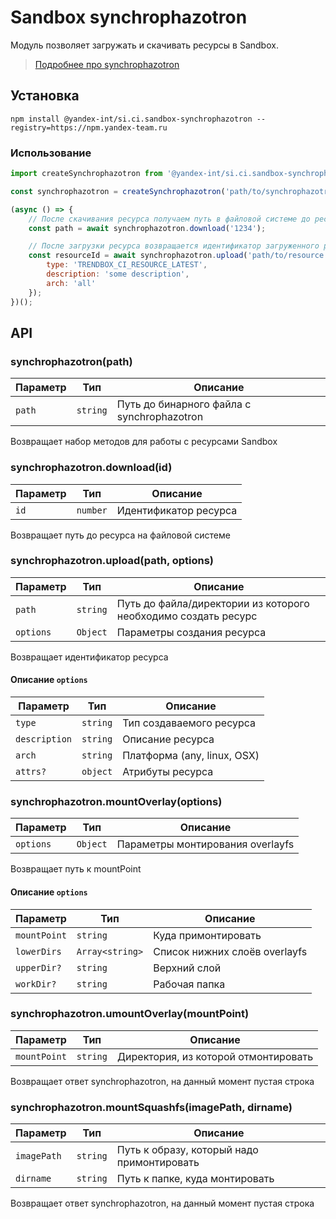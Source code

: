 # Sandbox synchrophazotron

Модуль позволяет загружать и скачивать ресурсы в Sandbox.

> [Подробнее про synchrophazotron](https://wiki.yandex-team.ru/sandbox/cookbook/#kakpoluchitdannyesinxronizirovatresursizpodprocessazadachi)

## Установка

```console
npm install @yandex-int/si.ci.sandbox-synchrophazotron --registry=https://npm.yandex-team.ru
```

### Использование

```js
import createSynchrophazotron from '@yandex-int/si.ci.sandbox-synchrophazotron';

const synchrophazotron = createSynchrophazotron('path/to/synchrophazotron/bin');

(async () => {
    // После скачивания ресурса получаем путь в файловой системе до ресурса
    const path = await synchrophazotron.download('1234');

    // После загрузки ресурса возвращается идентификатор загруженного ресурса
    const resourceId = await synchrophazotron.upload('path/to/resource', {
        type: 'TRENDBOX_CI_RESOURCE_LATEST',
        description: 'some description',
        arch: 'all'
    });
})();
```

## API

### synchrophazotron(path)

Параметр | Тип      | Описание
---------|----------|-----------------
`path`   | `string` | Путь до бинарного файла с synchrophazotron

Возвращает набор методов для работы с ресурсами Sandbox

### synchrophazotron.download(id)

Параметр | Тип      | Описание
---------|----------|-----------------
`id`     | `number` | Идентификатор ресурса

Возвращает путь до ресурса на файловой системе

### synchrophazotron.upload(path, options)

Параметр      | Тип      | Описание
--------------|----------|-----------------
`path`        | `string` | Путь до файла/директории из которого необходимо создать ресурс
`options`     | `Object` | Параметры создания ресурса

Возвращает идентификатор ресурса

#### Описание `options`

Параметр      | Тип      | Описание
--------------|----------|-----------------
`type`        | `string` | Тип создаваемого ресурса
`description` | `string` | Описание ресурса
`arch`        | `string` | Платформа (any, linux, OSX)
`attrs?`      | `object` | Атрибуты ресурса

### synchrophazotron.mountOverlay(options)

Параметр      | Тип      | Описание
--------------|----------|-----------------
`options`     | `Object` | Параметры монтирования overlayfs

Возвращает путь к mountPoint

#### Описание `options`

Параметр      | Тип      | Описание
--------------|----------|-----------------
`mountPoint`  | `string` | Куда примонтировать
`lowerDirs`   | `Array<string>` | Список нижних слоёв overlayfs
`upperDir?`   | `string` | Верхний слой
`workDir?`    | `string` | Рабочая папка

### synchrophazotron.umountOverlay(mountPoint)

Параметр      | Тип      | Описание
--------------|----------|-----------------
`mountPoint`  | `string` | Директория, из которой отмонтировать

Возвращает ответ synchrophazotron, на данный момент пустая строка

### synchrophazotron.mountSquashfs(imagePath, dirname)

Параметр      | Тип      | Описание
--------------|----------|-----------------
`imagePath`   | `string` | Путь к образу, который надо примонтировать
`dirname`     | `string` | Путь к папке, куда монтировать

Возвращает ответ synchrophazotron, на данный момент пустая строка
